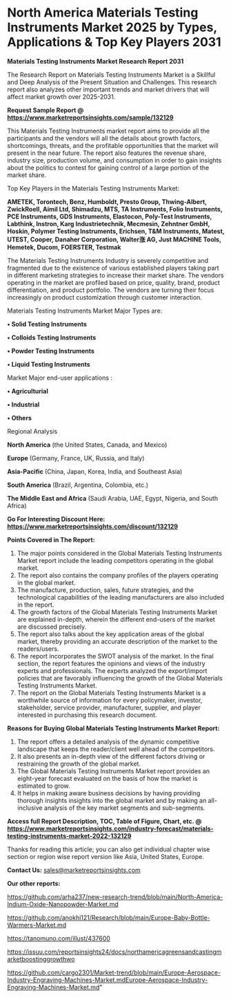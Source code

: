 # North America Materials Testing Instruments Market 2025 by Types, Applications & Top Key Players 2031

<strong>Materials Testing Instruments Market Research Report 2031</strong>

The Research Report on Materials Testing Instruments Market is a Skillful and Deep Analysis of the Present Situation and Challenges. This research report also analyzes other important trends and market drivers that will affect market growth over 2025-2031.

<strong>Request Sample Report @ <a href=https://www.marketreportsinsights.com/sample/132129>https://www.marketreportsinsights.com/sample/132129</a></strong>

This Materials Testing Instruments market report aims to provide all the participants and the vendors will all the details about growth factors, shortcomings, threats, and the profitable opportunities that the market will present in the near future. The report also features the revenue share, industry size, production volume, and consumption in order to gain insights about the politics to contest for gaining control of a large portion of the market share.

Top Key Players in the Materials Testing Instruments Market:

<strong>AMETEK, Torontech, Benz, Humboldt, Presto Group, Thwing-Albert, ZwickRoell, Aimil Ltd, Shimadzu, MTS, TA Instruments, Folio Instruments, PCE Instruments, GDS Instruments, Elastocon, Poly-Test Instruments, Labthink, Instron, Karg Industrietechnik, Mecmesin, Zehntner GmbH, Hoskin, Polymer Testing Instruments, Erichsen, T&M Instruments, Matest, UTEST, Cooper, Danaher Corporation, Walter涨 AG, Just MACHINE Tools, Hemetek, Ducom, FOERSTER, Testmak</strong>

The Materials Testing Instruments Industry is severely competitive and fragmented due to the existence of various established players taking part in different marketing strategies to increase their market share. The vendors operating in the market are profiled based on price, quality, brand, product differentiation, and product portfolio. The vendors are turning their focus increasingly on product customization through customer interaction.

Materials Testing Instruments Market Major Types are:

<strong>• Solid Testing Instruments

• Colloids Testing Instruments

• Powder Testing Instruments

• Liquid Testing Instruments</strong>

Market Major end-user applications :

<strong>• Agriculturial

• Industrial

• Others</strong>

Regional Analysis

</u><strong><b>North America</b></strong> (the United States, Canada, and Mexico)

<strong><b>Europe </b></strong>(Germany, France, UK, Russia, and Italy)

<strong><b>Asia-Pacific</b></strong> (China, Japan, Korea, India, and Southeast Asia)

<strong><b>South America</b></strong> (Brazil, Argentina, Colombia, etc.)

<strong><b>The Middle East and Africa</b></strong> (Saudi Arabia, UAE, Egypt, Nigeria, and South Africa)

<strong>Go For Interesting Discount Here: <a href=https://www.marketreportsinsights.com/discount/132129>https://www.marketreportsinsights.com/discount/132129</a></strong>

<strong>Points Covered in The Report:</strong>
<ol>
  <li>The major points considered in the Global Materials Testing Instruments Market report include the leading competitors operating in the global market.</li>
  <li>The report also contains the company profiles of the players operating in the global market.</li>
  <li>The manufacture, production, sales, future strategies, and the technological capabilities of the leading manufacturers are also included in the report.</li>
  <li>The growth factors of the Global Materials Testing Instruments Market are explained in-depth, wherein the different end-users of the market are discussed precisely.</li>
  <li>The report also talks about the key application areas of the global market, thereby providing an accurate description of the market to the readers/users.</li>
  <li>The report incorporates the SWOT analysis of the market. In the final section, the report features the opinions and views of the industry experts and professionals. The experts analyzed the export/import policies that are favorably influencing the growth of the Global Materials Testing Instruments Market.</li>
  <li>The report on the Global Materials Testing Instruments Market is a worthwhile source of information for every policymaker, investor, stakeholder, service provider, manufacturer, supplier, and player interested in purchasing this research document.</li>
</ol>
<strong>Reasons for Buying Global Materials Testing Instruments Market Report:</strong>

<ol>
  <li>The report offers a detailed analysis of the dynamic competitive landscape that keeps the reader/client well ahead of the competitors.</li>
  <li>It also presents an in-depth view of the different factors driving or restraining the growth of the global market.</li>
  <li>The Global Materials Testing Instruments Market report provides an eight-year forecast evaluated on the basis of how the market is estimated to grow.</li>
  <li>It helps in making aware business decisions by having providing thorough insights insights into the global market and by making an all-inclusive analysis of the key market segments and sub-segments.</li>
</ol>
<strong>Access full Report Description, TOC, Table of Figure, Chart, etc. @ <a href=https://www.marketreportsinsights.com/industry-forecast/materials-testing-instruments-market-2022-132129>https://www.marketreportsinsights.com/industry-forecast/materials-testing-instruments-market-2022-132129</a></strong>


Thanks for reading this article; you can also get individual chapter wise section or region wise report version like Asia, United States, Europe.

<strong>Contact Us:</strong>
sales@marketreportsinsights.com

<strong>Our other reports:</strong>

<a href=https://github.com/arha237/new-research-trend/blob/main/North-America-Indium-Oxide-Nanopowder-Market.md>https://github.com/arha237/new-research-trend/blob/main/North-America-Indium-Oxide-Nanopowder-Market.md</a>

<a href=https://github.com/anokhi121/Research/blob/main/Europe-Baby-Bottle-Warmers-Market.md>https://github.com/anokhi121/Research/blob/main/Europe-Baby-Bottle-Warmers-Market.md</a>

<a href=https://tanomuno.com/illust/437600>https://tanomuno.com/illust/437600</a>

<a href=https://issuu.com/reportsinsights24/docs/northamericagreensandcastingmarketboostinggrowthwo>https://issuu.com/reportsinsights24/docs/northamericagreensandcastingmarketboostinggrowthwo</a>

<a href=https://github.com/cargo2301/Market-trend/blob/main/Europe-Aerospace-Industry-Engraving-Machines-Market.mdEurope-Aerospace-Industry-Engraving-Machines-Market.md>https://github.com/cargo2301/Market-trend/blob/main/Europe-Aerospace-Industry-Engraving-Machines-Market.mdEurope-Aerospace-Industry-Engraving-Machines-Market.md</a>"
